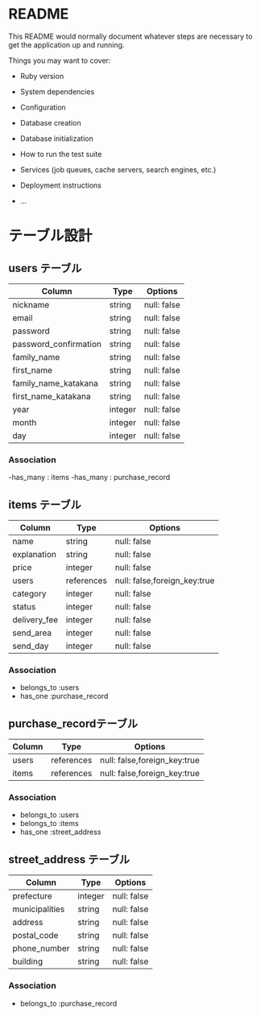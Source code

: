 # README

This README would normally document whatever steps are necessary to get the
application up and running.

Things you may want to cover:

* Ruby version

* System dependencies

* Configuration

* Database creation

* Database initialization

* How to run the test suite

* Services (job queues, cache servers, search engines, etc.)

* Deployment instructions

* ...


# テーブル設計

## users テーブル

| Column                | Type    | Options     |
| --------------------- | ------- | ----------- |
| nickname              | string  | null: false |
| email                 | string  | null: false |
| password              | string  | null: false |
| password_confirmation | string  | null: false |
| family_name           | string  | null: false |
| first_name            | string  | null: false |
| family_name_katakana  | string  | null: false |
| first_name_katakana   | string  | null: false |
| year                  | integer | null: false |
| month                 | integer | null: false |
| day                   | integer | null: false |

### Association

-has_many : items
-has_many : purchase_record

##  items テーブル

| Column       | Type        | Options                      |
| ------------ | ----------- | ---------------------------- |
| name         | string      | null: false                  |
| explanation  | string      | null: false                  |
| price        | integer     | null: false                  |
| users        | references  | null: false,foreign_key:true |
| category     | integer     | null: false                  |
| status       | integer     | null: false                  |
| delivery_fee | integer     | null: false                  |
| send_area    | integer     | null: false                  |
| send_day     | integer     | null: false                  |

### Association

- belongs_to :users
- has_one :purchase_record

##  purchase_recordテーブル

| Column | Type       | Options                      |
| ------ | ---------- | ---------------------------- |
| users  | references | null: false,foreign_key:true |
| items  | references | null: false,foreign_key:true |

### Association

- belongs_to :users
- belongs_to :items
- has_one :street_address

##  street_address テーブル

| Column         | Type    | Options     |
| -------------- | ------- | ----------- |
| prefecture     | integer | null: false |
| municipalities | string  | null: false |
| address        | string  | null: false |
| postal_code    | string  | null: false |
| phone_number   | string  | null: false |
| building       | string  | null: false |

### Association
- belongs_to :purchase_record